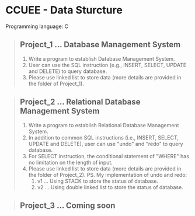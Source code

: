 ﻿# CCUEE - Data Sturcture
 Programming language: C
 
> ## Project_1 ... Database Management System
> 1. Write a program to establish Database Management System.
> 2. User can use the SQL instruction (e.g., INSERT, SELECT, UPDATE and DELETE) to query database.
> 3. Please use linked list to store data (more details are provided in the folder of Project_1).

> ## Project_2 ... Relational Database Management System
> 1. Write a program to establish Relational Database Management System.
> 2. In addition to common SQL instructions (i.e., INSERT, SELECT, UPDATE and DELETE), user can use "undo" and "redo" to query database.
> 3. For SELECT instruction, the conditional statement of "WHERE" has no limitation on the length of input.
> 4. Please use linked list to store data (more details are provided in the folder of Project_2).
> PS. My implementation of undo and redo:
>     1) v1 ... Using STACK to store the status of database.
>     2) v2 ... Using double linked list to store the status of database.

> ## Project_3 ... Coming soon
